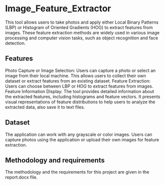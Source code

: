 # Image_Feature_Extractor
This tool allows users to take photos and apply either Local Binary Patterns (LBP) or Histogram of Oriented Gradients (HOG) to extract features from images. These feature extraction methods are widely used in various image processing and computer vision tasks, such as object recognition and face detection.
## Features 
Photo Capture or Image Selection: Users can capture a photo or select an image from their local machine. This allows users to collect their own dataset or extract features from an existing dataset.
Feature Extraction: Users can choose between LBP or HOG to extract features from images.
Feature Information Display: The tool provides detailed information about the extracted features, including histograms and feature vectors. It presents visual representations of feature distributions to help users to analyze the extracted data, also save it to text files.

## Dataset
The application can work with any grayscale or color images. Users can capture photos using the application or upload their own images for feature extraction.

## Methodology and requirements 
The methodology and the requirements for this project are given in the report.docx file.